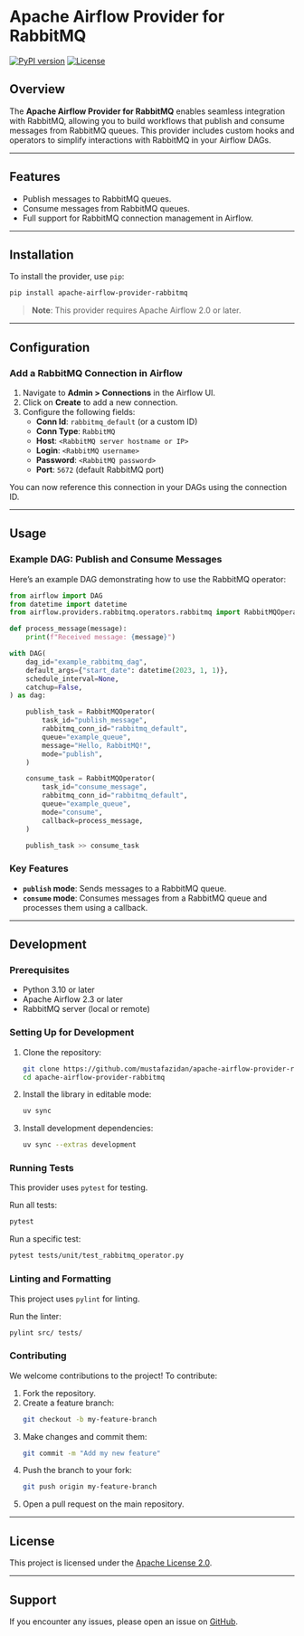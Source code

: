 # Apache Airflow Provider for RabbitMQ

[![PyPI version](https://badge.fury.io/py/apache-airflow-provider-rabbitmq.svg)](https://badge.fury.io/py/apache-airflow-provider-rabbitmq)
[![License](https://img.shields.io/github/license/yourusername/apache-airflow-provider-rabbitmq.svg)](LICENSE)

## Overview

The **Apache Airflow Provider for RabbitMQ** enables seamless integration with RabbitMQ, allowing you to build workflows that publish and consume messages from RabbitMQ queues. This provider includes custom hooks and operators to simplify interactions with RabbitMQ in your Airflow DAGs.

---

## Features

- Publish messages to RabbitMQ queues.
- Consume messages from RabbitMQ queues.
- Full support for RabbitMQ connection management in Airflow.

---

## Installation

To install the provider, use `pip`:

```bash
pip install apache-airflow-provider-rabbitmq
```

> **Note**: This provider requires Apache Airflow 2.0 or later.

---

## Configuration

### Add a RabbitMQ Connection in Airflow

1. Navigate to **Admin > Connections** in the Airflow UI.
2. Click on **Create** to add a new connection.
3. Configure the following fields:
    - **Conn Id**: `rabbitmq_default` (or a custom ID)
    - **Conn Type**: `RabbitMQ`
    - **Host**: `<RabbitMQ server hostname or IP>`
    - **Login**: `<RabbitMQ username>`
    - **Password**: `<RabbitMQ password>`
    - **Port**: `5672` (default RabbitMQ port)

You can now reference this connection in your DAGs using the connection ID.

---

## Usage

### Example DAG: Publish and Consume Messages

Here’s an example DAG demonstrating how to use the RabbitMQ operator:

```python
from airflow import DAG
from datetime import datetime
from airflow.providers.rabbitmq.operators.rabbitmq import RabbitMQOperator

def process_message(message):
    print(f"Received message: {message}")

with DAG(
    dag_id="example_rabbitmq_dag",
    default_args={"start_date": datetime(2023, 1, 1)},
    schedule_interval=None,
    catchup=False,
) as dag:

    publish_task = RabbitMQOperator(
        task_id="publish_message",
        rabbitmq_conn_id="rabbitmq_default",
        queue="example_queue",
        message="Hello, RabbitMQ!",
        mode="publish",
    )

    consume_task = RabbitMQOperator(
        task_id="consume_message",
        rabbitmq_conn_id="rabbitmq_default",
        queue="example_queue",
        mode="consume",
        callback=process_message,
    )

    publish_task >> consume_task
```

### Key Features
- **`publish` mode**: Sends messages to a RabbitMQ queue.
- **`consume` mode**: Consumes messages from a RabbitMQ queue and processes them using a callback.

---

## Development

### Prerequisites

- Python 3.10 or later
- Apache Airflow 2.3 or later
- RabbitMQ server (local or remote)

### Setting Up for Development

1. Clone the repository:
   ```bash
   git clone https://github.com/mustafazidan/apache-airflow-provider-rabbitmq.git
   cd apache-airflow-provider-rabbitmq
   ```

2. Install the library in editable mode:
   ```bash
   uv sync
   ```

3. Install development dependencies:
   ```bash
   uv sync --extras development
   ```

### Running Tests

This provider uses `pytest` for testing.

Run all tests:
```bash
pytest
```

Run a specific test:
```bash
pytest tests/unit/test_rabbitmq_operator.py
```

### Linting and Formatting

This project uses `pylint` for linting.

Run the linter:
```bash
pylint src/ tests/
```

### Contributing

We welcome contributions to the project! To contribute:

1. Fork the repository.
2. Create a feature branch:
   ```bash
   git checkout -b my-feature-branch
   ```
3. Make changes and commit them:
   ```bash
   git commit -m "Add my new feature"
   ```
4. Push the branch to your fork:
   ```bash
   git push origin my-feature-branch
   ```
5. Open a pull request on the main repository.

---

## License

This project is licensed under the [Apache License 2.0](LICENSE).

---

## Support

If you encounter any issues, please open an issue on [GitHub](https://github.com/yourusername/apache-airflow-provider-rabbitmq/issues).
